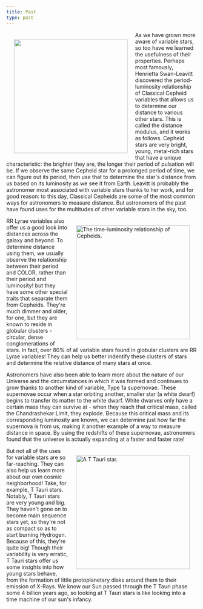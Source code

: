 ```yaml
---
title: Past
type: past
---
```


<img align="left" width="300" style="margin: 20px;" src="https://cdn.britannica.com/26/126226-050-9ED958C9/Cepheid-variables-Hubble-Space-Telescope.jpg" />

As we have grown more aware of variable stars, so too have we learned the usefulness of their properties. Perhaps most famously, Henrietta Swan-Leavitt discovered the period-luminosity relationship of Classical Cepheid variables that allows us to determine our distance to various other stars. This is called the distance modulus, and it works as follows. Cepheid stars are very bright, young, metal-rich stars that have a unique characteristic: the brighter they are, the longer their period of pulsation will be. If we observe the same Cepheid star for a prolonged period of time, we can figure out its period, then use that to determine the star's distance from us based on its luminosity as we see it from Earth. Leavitt is probably the astronomer most associated with variable stars thanks to her work, and for good reason: to this day, Classical Cepheids are some of the most common ways for astronomers to measure distance. But astronomers of the past have found uses for the multitudes of other variable stars in the sky, too.

<img align="right" width="300" style="margin: 20px;" title="The time-luminosity relationship of Cepheids." src="https://encrypted-tbn0.gstatic.com/images?q=tbn:ANd9GcSiwNQYiEgsaHy06yFsUPd2M68t0le-4qCx_VUz03vWyg&s"/>

RR Lyrae variables also offer us a good look into distances across the galaxy and beyond. To determine distance using them, we usually observe the relationship between their period and COLOR, rather than their period and luminosity! but they have some other special traits that separate them from Cepheids. They're much dimmer and older, for one, but they are known to reside in globular clusters - circular, dense conglomerations of stars. In fact, over 80% of all variable stars found in globular clusters are RR Lyrae variables! They can help us better indentify these clusters of stars and determine the relative distance of many stars at once.

Astronomers have also been able to learn more about the nature of our Universe and the circumstances in which it was formed and continues to grow thanks to another kind of variable, Type 1a supernovae. These supernovae occur when a star orbiting another, smaller star (a white dwarf) begins to transfer its matter to the white dwarf. White dwarves only have a certain mass they can survive at - when they reach that critical mass, called the Chandrashekar Limit, they explode. Because this critical mass and its corresponding luminosity are known, we can determine just how far the supernova is from us, making it another example of a way to measure distance in space. By using the redshifts of these supernovae, astronomers found that the universe is actually expanding at a faster and faster rate!

<img align="right" width="300" style="margin: 20px;" src="https://scx1.b-cdn.net/csz/news/800a/2016/575e822d54054.jpg" title="A T Tauri star."/>

But not all of the uses for variable stars are so far-reaching. They can also help us learn more about our own cosmic neighborhood! Take, for example, T Tauri stars. Notably, T Tauri stars are very young and big. They haven't gone on to become main sequence stars yet, so they're not as compact so as to start burning Hydrogen. Because of this, they're quite big! Though their variability is very erratic, T Tauri stars offer us some insights into how young stars behave, from the formation of little protoplanetary disks around them to their emission of X-Rays. We know our Sun passed through the T Tauri phase some 4 billion years ago, so looking at T Tauri stars is like looking into a time machine of our sun's infancy.
